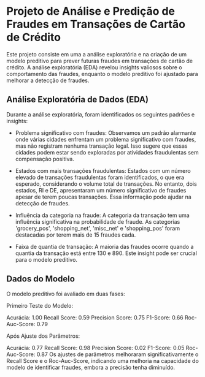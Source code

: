 # Projeto de Análise e Predição de Fraudes em Transações de Cartão de Crédito

Este projeto consiste em uma a análise exploratória e na criação de um modelo preditivo para prever futuras fraudes em transações de cartão de crédito. A análise exploratória (EDA) revelou insights valiosos sobre o comportamento das fraudes, enquanto o modelo preditivo foi ajustado para melhorar a detecção de fraudes.

## Análise Exploratória de Dados (EDA)

Durante a análise exploratória, foram identificados os seguintes padrões e insights:

- Problema significativo com fraudes: Observamos um padrão alarmante onde várias cidades enfrentam um problema significativo com fraudes, mas não registram nenhuma transação legal. Isso sugere que essas cidades podem estar sendo exploradas por atividades fraudulentas sem compensação positiva.

- Estados com mais transações fraudulentas: Estados com um número elevado de transações fraudulentas foram identificados, o que era esperado, considerando o volume total de transações. No entanto, dois estados, RI e DE, apresentaram um número significativo de fraudes apesar de terem poucas transações. Essa informação pode ajudar na detecção de fraudes.

- Influência da categoria na fraude: A categoria da transação tem uma influência significativa na probabilidade de fraude. As categorias 'grocery_pos', 'shopping_net', 'misc_net' e 'shopping_pos' foram destacadas por terem mais de 15 fraudes cada.

- Faixa de quantia de transação: A maioria das fraudes ocorre quando a quantia da transação está entre 130 e 890. Este insight pode ser crucial para o modelo preditivo.

## Dados do Modelo

O modelo preditivo foi avaliado em duas fases:

Primeiro Teste do Modelo:

Acurácia: 1.00
Recall Score: 0.59
Precision Score: 0.75
F1-Score: 0.66
Roc-Auc-Score: 0.79

Após Ajuste dos Parâmetros:

Acurácia: 0.77
Recall Score: 0.98
Precision Score: 0.02
F1-Score: 0.05
Roc-Auc-Score: 0.87
Os ajustes de parâmetros melhoraram significativamente o Recall Score e o Roc-Auc-Score, indicando uma melhoria na capacidade do modelo de identificar fraudes, embora a precisão tenha diminuído.
